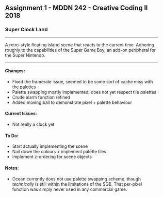 ## Assignment 1 - MDDN 242 - Creative Coding II 2018

### Super Clock Land

---

A retro-style floating island scene that reacts to the current time. Adhering roughly to the capabilities of the Super Game Boy, an add-on peripheral for the Super Nintendo.

---

#### Changes:
+ Fixed the framerate issue, seemed to be some sort of cache miss with the palettes
+ Palette swapping mostly implemented, does not yet respect tile palettes
+ Crude alarm function refined
+ Added moving ball to demonstrate pixel + palette behaviour

#### Current Issues:
+ Not really a clock yet

#### To Do:
+ Start actually implementing the scene
+ Nail down the colours + implement palette tiles
+ Implement z-ordering for scene objects

#### Notes:
+ Ocean currently does not use palette swapping scheme, though *technically* is still within the limitations of the SGB. That per-pixel function was simply never used in any commercial game.